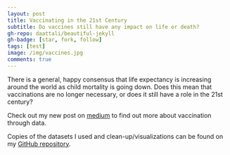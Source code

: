 ```yaml
---
layout: post
title: Vaccinating in the 21st Century
subtitle: Do vaccines still have any impact on life or death?
gh-repo: daattali/beautiful-jekyll
gh-badge: [star, fork, follow]
tags: [test]
image: /img/vaccines.jpg
comments: true
---
```



There is a general, happy consensus that life expectancy is increasing around the world as child mortality is going down. Does this mean that vaccinations are no longer necessary, or does it still have a role in the 21st century?

Check out my new post on [medium](https://medium.com/@ywang03/do-vaccines-really-have-any-effect-on-life-and-death-9dfd71e4e529/) to find out more about vaccination through data. 

Copies of the datasets I used and clean-up/visualizations can be found on my [GitHub repository](https://github.com/KristineYW/DS-Unit-1-Build).


